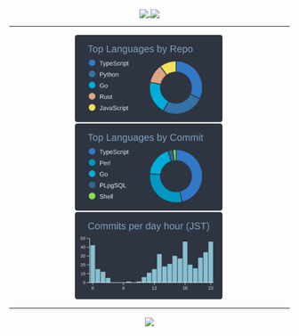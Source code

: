 <div align="center">
  <a href="https://github.com/anuraghazra/github-readme-stats">
    <img align="center" src="https://github-readme-stats.vercel.app/api?username=cateiru&show_icons=true&count_private=true&theme=nord&line_height=20&count_private=true&include_all_commits=true&hide_border=true" width="490px" />
  </a>
  <a href="https://github.com/anuraghazra/github-readme-stats">
    <img align="center" src="https://github-readme-stats.vercel.app/api/top-langs/?username=cateiru&layout=compact&theme=nord&hide_border=true" width="310px" />
  </a>
</div>

---

<div align="center">
  <a href="https://github.com/vn7n24fzkq/github-profile-summary-cards">
    <img align="center" src="https://raw.githubusercontent.com/cateiru/my-github-profile-summary-cards/master/profile-summary-card-output/nord_dark/1-repos-per-language.svg" width="270px" />
  </a>
  <a href="https://github.com/vn7n24fzkq/github-profile-summary-cards">
    <img align="center" src="https://raw.githubusercontent.com/cateiru/my-github-profile-summary-cards/master/profile-summary-card-output/nord_dark/2-most-commit-language.svg" width="270px" />
  </a>
  <a href="https://github.com/vn7n24fzkq/github-profile-summary-cards">
    <img align="center" src="https://raw.githubusercontent.com/cateiru/my-github-profile-summary-cards/master/profile-summary-card-output/nord_dark/4-productive-time.svg" width="270px" />
  </a>
</div>
                                                                                                                                                 
---

<div align="center">
  <a href="https://github.com/ryo-ma/github-profile-trophy">
    <img align="center" src="https://github-profile-trophy.vercel.app/?username=cateiru&theme=nord&column=9&no-frame=true&margin-w=5" />
  </a>
</div>
